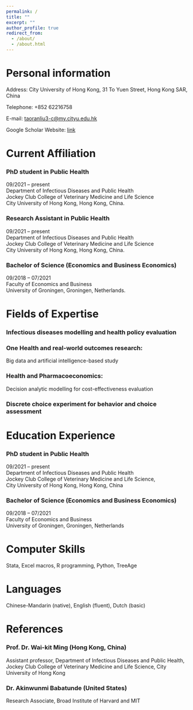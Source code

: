 ```yaml
---
permalink: /
title: ""
excerpt: ""
author_profile: true
redirect_from: 
  - /about/
  - /about.html
---
```


# Personal information 
Address: City University of  Hong Kong, 31 To Yuen Street, Hong Kong SAR, China 

Telephone: +852 62216758 

E-mail: taoranliu3-c@my.cityu.edu.hk 

Google Scholar Website: [link](https://scholar.google.com/citations?user=ulJJlMAAAAAJ&hl=en&oi=ao)


# Current Affiliation 
### PhD student in Public Health
09/2021 – present <br/>
Department of  Infectious Diseases and Public Health <br/>
Jockey Club College of  Veterinary Medicine and Life Science <br/>
City University of  Hong Kong, Hong Kong, China.
                      
### Research Assistant in Public Health
09/2021 – present <br/>
Department of  Infectious Diseases and Public Health <br/>
Jockey Club College of  Veterinary Medicine and Life Science <br/>
City University of  Hong Kong, Hong Kong, China.

### Bachelor of  Science (Economics and Business Economics)
09/2018 – 07/2021 <br/>
Faculty of  Economics and Business <br/>
University of  Groningen, Groningen, Netherlands. <br/>


# Fields of  Expertise 
### Infectious diseases modelling and health policy evaluation  <br/>
### One Health and real-world outcomes research: <br/>
Big data and artificial intelligence-based study  
### Health and Pharmacoeconomics: <br/> 
Decision analytic modelling for cost-effectiveness evaluation   <br/>
### Discrete choice experiment for behavior and choice assessment   <br/>
 
# Education Experience 
### PhD student in Public Health
09/2021 – present      <br/>
Department of  Infectious Diseases and Public Health  <br/>
Jockey Club College of  Veterinary Medicine and Life Science,  <br/>
City University of  Hong Kong, Hong Kong, China  <br/>
### Bachelor of  Science (Economics and Business Economics) 
09/2018 – 07/2021    <br/>
Faculty of  Economics and Business  <br/>
University of  Groningen, Groningen, Netherlands <br/>

# Computer Skills 
Stata, Excel macros, R programming, Python, TreeAge 
 
# Languages 
Chinese-Mandarin (native), English (fluent), Dutch (basic) 
 
# References 
### Prof. Dr. Wai-kit Ming (Hong Kong, China) 
Assistant professor, Department of Infectious Diseases and Public Health, Jockey Club College of Veterinary Medicine and Life Science, City University of  Hong Kong 
### Dr. Akinwunmi Babatunde (United States) 
Research Associate, Broad Institute of Harvard and MIT 
